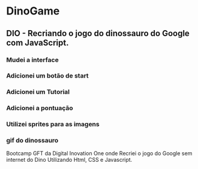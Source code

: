 # DinoGame
## DIO - Recriando o jogo do dinossauro do Google com JavaScript.
### Mudei a interface
### Adicionei um botão de start
### Adicionei um Tutorial
### Adicionei a pontuação
### Utilizei sprites para as imagens
### gif do dinossauro

Bootcamp GFT da Digital Inovation One onde Recriei o jogo do Google sem internet do Dino 
Utilizando Html, CSS e Javascript.
